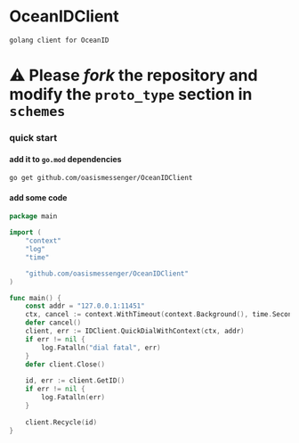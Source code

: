 # OceanIDClient

`golang client for OceanID`

# ⚠ Please _fork_ the repository and modify the `proto_type` section in `schemes`

### quick start

#### add it to `go.mod` dependencies 

```shell
go get github.com/oasismessenger/OceanIDClient
```

#### add some code

```go
package main

import (
	"context"
	"log"
	"time"

	"github.com/oasismessenger/OceanIDClient"
)

func main() {
	const addr = "127.0.0.1:11451"
	ctx, cancel := context.WithTimeout(context.Background(), time.Second*10)
	defer cancel()
	client, err := IDClient.QuickDialWithContext(ctx, addr)
	if err != nil {
		log.Fatalln("dial fatal", err)
	}
	defer client.Close()
	
	id, err := client.GetID()
	if err != nil {
        log.Fatalln(err)
	}
	
	client.Recycle(id)
}
```
